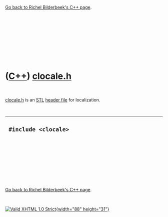 

[Go back to Richel Bilderbeek's C++ page](Cpp.htm).

 

 

 

 

 

([C++](Cpp.htm)) [clocale.h](CppClocaleH.htm)
=============================================

 

[clocale.h](CppClocaleH.htm) is an [STL](CppStl.htm) [header
file](CppHeaderFile.htm) for localization.

 

  -----------------------
  ` #include <clocale>`
  -----------------------

 

 

 

 

 

[Go back to Richel Bilderbeek's C++ page](Cpp.htm).



 

[![Valid XHTML 1.0 Strict](valid-xhtml10.png){width="88"
height="31"}](http://validator.w3.org/check?uri=referer)
